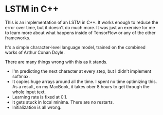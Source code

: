 # LSTM in C++

This is an implementation of an LSTM in C++. It works enough to reduce the error over time, but it doesn't do much more. It was just an exercise for me to learn more about what happens inside of TensorFlow or any of the other frameworks.

It's a simple character-level language model, trained on the combined works of Arthur Conan Doyle.

There are many things wrong with this as it stands.
 * I'm predicting the next character at every step, but I didn't implement softmax.
 * It copies huge arrays around all the time. I spent no time optimizing this. As a result, on my MacBook, it takes ober 8 hours to get through the whole input text.
 * Learning rate is fixed at 0.1.
 * It gets stuck in local minima. There are no restarts.
 * Initialization is all wrong.

